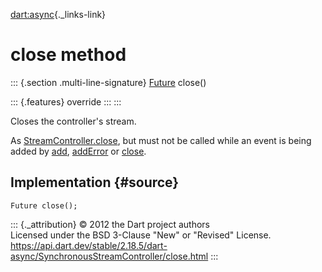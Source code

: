 [dart:async](../../dart-async/dart-async-library){._links-link}

close method
============

::: {.section .multi-line-signature}
[Future](../future-class) close()

::: {.features}
override
:::
:::

Closes the controller\'s stream.

As [StreamController.close](../streamcontroller/close), but must not be
called while an event is being added by [add](add), [addError](adderror)
or [close](close).

Implementation {#source}
--------------

``` {.language-dart data-language="dart"}
Future close();
```

::: {._attribution}
© 2012 the Dart project authors\
Licensed under the BSD 3-Clause \"New\" or \"Revised\" License.\
<https://api.dart.dev/stable/2.18.5/dart-async/SynchronousStreamController/close.html>
:::

